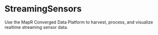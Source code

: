 # StreamingSensors
Use the MapR Converged Data Platform to harvest, process, and visualize realtime streaming sensor data.
